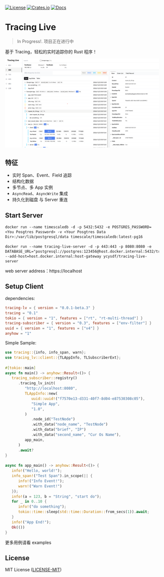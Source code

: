 [![License](https://img.shields.io/badge/license-MIT-blue.svg)](https://github.com/ycysdf/tracing-live#LICENSE)
[![Crates.io](https://img.shields.io/crates/v/tracing-live.svg)](https://crates.io/crates/tracing-lv)
[![Docs](https://docs.rs/tracing-live/badge.svg)](https://docs.rs/tracing-lv)

# Tracing Live

> In Progress!. 项目正在进行中

基于 Tracing，轻松的实时追踪你的 Rust 程序！

![](/assets/show.png)

## 特征

- 实时 Span、Event、Field 追踪
- 结构化数据
- 多节点、多 App 实例
- `AsyncRead`、`AsyncWrite` 集成
- 持久化到磁盘 与 Server 重连

## Start Server

```shell
docker run --name timescaledb -d -p 5432:5432 -e POSTGRES_PASSWORD=<You Posgtres Password> -v <Your Posgtres Data Dir>:/var/lib/postgresql/data timescale/timescaledb:latest-pg16

docker run --name tracing-live-server -d -p 443:443 -p 8080:8080 -e DATABASE_URL="postgresql://postgres:123456@host.docker.internal:5432/tracing" --add-host=host.docker.internal:host-gateway ycysdf/tracing-live-server
```

web server address：https://localhost

## Setup Client

dependencies:

```toml
tracing-lv = { version = "0.0.1-beta.3" }
tracing = "0.1"
tokio = { version = "1", features = ["rt", "rt-multi-thread"] }
tracing-subscriber = { version = "0.3", features = ["env-filter"] }
uuid = { version = "1", features = ["v4"] }
anyhow = "1"
```

Simple Sample:

```rust
use tracing::{info, info_span, warn};
use tracing_lv::client::{TLAppInfo, TLSubscriberExt};

#[tokio::main]
async fn main() -> anyhow::Result<()> {
   tracing_subscriber::registry()
      .tracing_lv_init(
         "http://localhost:8080",
         TLAppInfo::new(
            uuid::uuid!("f7570e13-d331-40f7-8d04-e87530308c05"),
            "Simple App",
            "1.0",
         )
            .node_id("TestNode")
            .with_data("node_name", "TestNode")
            .with_data("brief", "IP")
            .with_data("second_name", "Cur Os Name"),
         app_main,
      )
      .await?
}

async fn app_main() -> anyhow::Result<()> {
   info!("Hello, world!");
   info_span!("Test Span").in_scope(|| {
      info!("Info Event!");
      warn!("Warn Event!")
   });
   info!(a = 123, b = "String", "start do");
   for _ in 0..10 {
      info!("do something");
      tokio::time::sleep(std::time::Duration::from_secs(1)).await;
   }
   info!("App End!");
   Ok(())
}
```

更多用例请看 examples

[//]: # ()

[//]: # (## Todo)

[//]: # ()

[//]: # (- Offline、Import、Export)

[//]: # (- More Filter)

[//]: # (- Timeline)

[//]: # (- Setting)

[//]: # (- App、Node Manager)

[//]: # (- Notify)

[//]: # (- ...)

## License

MIT License ([LICENSE-MIT](https://github.com/ycysdf/tracing-live/blob/main/LICENSE-MIT))